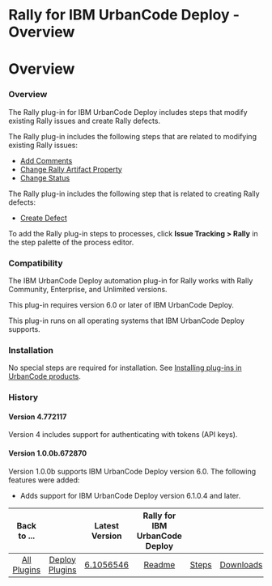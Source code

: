 
Rally for IBM UrbanCode Deploy - Overview
=========================================

# Overview



### Overview




 


The Rally plug-in for IBM UrbanCode Deploy includes steps that modify existing Rally issues and create Rally defects.


The Rally plug-in includes the following steps that are related to modifying existing Rally issues:


* [Add Comments](#add_comments "Add Comments")
* [Change Rally Artifact Property](#change_rally_artifact_property "Change Rally Artifact Property")
* [Change Status](#change_status "Change Status")


The Rally plug-in includes the following step that is related to creating Rally defects:


* [Create Defect](#create_defect "Create Defect")


To add the Rally plug-in steps to processes, click **Issue Tracking > Rally** in the step palette of the process editor.


### Compatibility


The IBM UrbanCode Deploy automation plug-in for Rally works with Rally Community, Enterprise, and Unlimited versions.


This plug-in requires version 6.0 or later of IBM UrbanCode Deploy.


This plug-in runs on all operating systems that IBM UrbanCode Deploy supports.


### Installation


No special steps are required for installation. See [Installing plug-ins in UrbanCode products](https://www.urbancode.com/resource/installing-plug-ins-in-urbancode-products/ "Installing plug-ins in UrbanCode products").


### History


#### Version 4.772117


Version 4 includes support for authenticating with tokens (API keys).


#### Version 1.0.0b.672870


Version 1.0.0b supports IBM UrbanCode Deploy version 6.0. The following features were added:


* Adds support for IBM UrbanCode Deploy version 6.1.0.4 and later.




|Back to ...||Latest Version|Rally for IBM UrbanCode Deploy |||
| :---: | :---: | :---: | :---: | :---: | :---: |
|[All Plugins](../../index.md)|[Deploy Plugins](../README.md)|[6.1056546](https://raw.githubusercontent.com/UrbanCode/IBM-UCD-PLUGINS/main/files/Rally/Rally-6.1056546.zip)|[Readme](README.md)|[Steps](steps.md)|[Downloads](downloads.md)|
